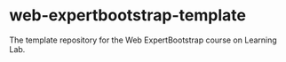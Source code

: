 # web-expertbootstrap-template
The template repository for the Web ExpertBootstrap course on Learning Lab.
